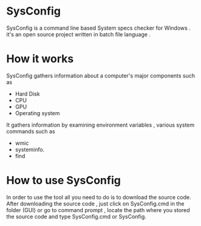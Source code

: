 # SysConfig
SysConfig is a command line based System specs checker for Windows .
it's an open source project written in batch file language .

# How it works 
SysConfig gathers information about a computer's 
major components such as

* Hard Disk
* CPU
* GPU
* Operating system

It gathers information by examining environment variables , various system 
commands such as

* wmic
* systeminfo. 
* find

# How to use SysConfig
In order to use the tool all you need to do is to download the source code.
After downloading the source code , just click on SysConfig.cmd
in the folder (GUI) or go to command prompt , locate the path where you stored the 
source code and type SysConfig.cmd or SysConfig.
